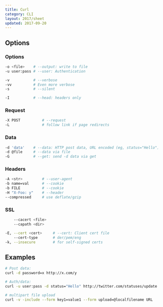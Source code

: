 ```yaml
---
title: Curl
category: CLI
layout: 2017/sheet
updated: 2017-09-20
---
```


## Options

### Options

```bash
-o <file>    # --output: write to file
-u user:pass # --user: Authentication
```

```bash
-v           # --verbose
-vv          # Even more verbose
-s           # --silent
```

```bash
-I           # --head: headers only
```

### Request

```bash
-X POST          # --request
-L               # follow link if page redirects
```

### Data

```bash
-d 'data'    # --data: HTTP post data, URL encoded (eg, status="Hello")
-d @file     # --data via file
-G           # --get: send -d data via get
```

### Headers

```bash
-A <str>         # --user-agent
-b name=val      # --cookie
-b FILE          # --cookie
-H "X-Foo: y"    # --header
--compressed     # use deflate/gzip
```

### SSL

```bash
    --cacert <file>
    --capath <dir>
```

```bash
-E, --cert <cert>     # --cert: Client cert file
    --cert-type       # der/pem/eng
-k, --insecure        # for self-signed certs
```

## Examples

<!-- {.-one-column} -->

```bash
# Post data:
curl -d password=x http://x.com/y
```

```bash
# Auth/data:
curl -u user:pass -d status="Hello" http://twitter.com/statuses/update.xml
```

```bash
# multipart file upload
curl -v -include --form key1=value1 --form upload=@localfilename URL
```
